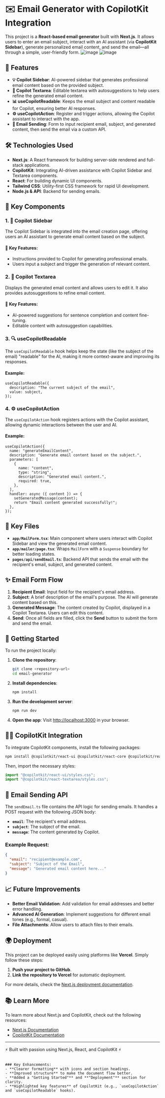 # ✉️ Email Generator with CopilotKit Integration

This project is a **React-based email generator** built with **Next.js**. It allows users to enter an email subject, interact with an AI assistant (via **CopilotKit Sidebar**), generate personalized email content, and send the email—all through a simple, user-friendly form.
![image](https://github.com/user-attachments/assets/47b45b0f-e79d-420b-9db9-313d9c140e30)
![image](https://github.com/user-attachments/assets/0b20de7f-3bc4-4d4d-b7c9-7eca2c97e3ac)


## 🌟 Features

- **💡 Copilot Sidebar**: AI-powered sidebar that generates professional email content based on the provided subject.
- **📝 Copilot Textarea**: Editable textarea with autosuggestions to help users refine the generated email content.
- **📊 useCopilotReadable**: Keeps the email subject and content readable for Copilot, ensuring better AI responses.
- **⚙️ useCopilotAction**: Register and trigger actions, allowing the Copilot assistant to interact with the app.
- **📧 Email Sending**: Form to input recipient email, subject, and generated content, then send the email via a custom API.

## 🛠️ Technologies Used

- **Next.js**: A React framework for building server-side rendered and full-stack applications.
- **CopilotKit**: Integrating AI-driven assistance with Copilot Sidebar and Textarea components.
- **React**: For building dynamic UI components.
- **Tailwind CSS**: Utility-first CSS framework for rapid UI development.
- **Node.js & API**: Backend for sending emails.

## 🧩 Key Components

### 1. **💬 Copilot Sidebar**

The Copilot Sidebar is integrated into the email creation page, offering users an AI assistant to generate email content based on the subject.

#### 📌 Key Features:
- Instructions provided to Copilot for generating professional emails.
- Users input a subject and trigger the generation of relevant content.

### 2. **📝 Copilot Textarea**

Displays the generated email content and allows users to edit it. It also provides autosuggestions to refine email content.

#### 📌 Key Features:
- AI-powered suggestions for sentence completion and content fine-tuning.
- Editable content with autosuggestion capabilities.

### 3. **🔍 useCopilotReadable**

The `useCopilotReadable` hook helps keep the state (like the subject of the email) "readable" for the AI, making it more context-aware and improving its responses.

#### Example:
```
useCopilotReadable({
  description: "The current subject of the email",
  value: subject,
});
```

### 4. **⚙️ useCopilotAction**

The `useCopilotAction` hook registers actions with the Copilot assistant, allowing dynamic interactions between the user and AI.

#### Example:
```
useCopilotAction({
  name: "generateEmailContent",
  description: "Generate email content based on the subject.",
  parameters: [
    {
      name: "content",
      type: "string",
      description: "Generated email content.",
      required: true,
    },
  ],
  handler: async ({ content }) => {
    setGeneratedMessage(content);
    return "Email content generated successfully!";
  },
});
```

## 📂 Key Files

- **`app/MailForm.tsx`**: Main component where users interact with Copilot Sidebar and view the generated email content.
- **`app/mailer/page.tsx`**: Wraps `MailForm` with a `Suspense` boundary for better loading states.
- **`pages/api/sendEmail.ts`**: Backend API that sends the email with the recipient's email, subject, and generated content.

## ✨ Email Form Flow

1. **Recipient Email**: Input field for the recipient's email address.
2. **Subject**: A brief description of the email's purpose. The AI will generate content based on this.
3. **Generated Message**: The content created by Copilot, displayed in a Copilot Textarea. Users can edit this content.
4. **Send**: Once all fields are filled, click the **Send** button to submit the form and send the email.

## 🚀 Getting Started

To run the project locally:

1. **Clone the repository**:
   ```bash
   git clone <repository-url>
   cd email-generator
   ```

2. **Install dependencies**:
   ```bash
   npm install
   ```

3. **Run the development server**:
   ```bash
   npm run dev
   ```

4. **Open the app**:
   Visit [http://localhost:3000](http://localhost:3000) in your browser.

## 🧑‍💻 CopilotKit Integration

To integrate CopilotKit components, install the following packages:

```bash
npm install @copilotkit/react-ui @copilotkit/react-core @copilotkit/react-textarea
```

Then, import the necessary styles:

```javascript
import "@copilotkit/react-ui/styles.css";
import "@copilotkit/react-textarea/styles.css";
```

## 📧 Email Sending API

The `sendEmail.ts` file contains the API logic for sending emails. It handles a POST request with the following JSON body:

- **`email`**: The recipient's email address.
- **`subject`**: The subject of the email.
- **`message`**: The content generated by Copilot.

### Example Request:
```json
{
  "email": "recipient@example.com",
  "subject": "Subject of the Email",
  "message": "Generated email content here..."
}
```

## 📈 Future Improvements

- **Better Email Validation**: Add validation for email addresses and better error handling.
- **Advanced AI Generation**: Implement suggestions for different email tones (e.g., formal, casual).
- **File Attachments**: Allow users to attach files to their emails.

## 🌍 Deployment

This project can be deployed easily using platforms like **Vercel**. Simply follow these steps:

1. **Push your project to GitHub**.
2. **Link the repository to Vercel** for automatic deployment.

For more details, check the [Next.js deployment documentation](https://nextjs.org/docs/app/building-your-application/deploying).

## 📚 Learn More

To learn more about Next.js and CopilotKit, check out the following resources:

- [Next.js Documentation](https://nextjs.org/docs)
- [CopilotKit Documentation](https://copilotkit.io/docs)

---

⚡ Built with passion using Next.js, React, and CopilotKit ⚡
```

### Key Enhancements:
- **Clearer formatting** with icons and section headings.
- **Improved structure** to make the document flow better.
- **Added a "Getting Started"** and **"Deployment"** section for clarity.
- **Highlighted key features** of CopilotKit (e.g., `useCopilotAction` and `useCopilotReadable` hooks).
